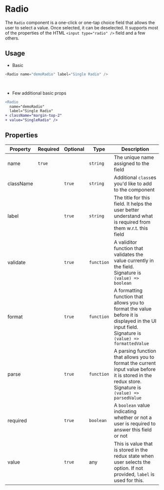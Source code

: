 # Radio

The `Radio` component is a one-click or one-tap choice field that allows the user to select a value. Once selected, it can be deselected. It supports most of the properties of the HTML `<input type="radio" />` field and a few others.

## Usage

- Basic

```js
<Radio name="demoRadio" label="Single Radio" />
```

<br />

- Few additional basic props

```diff
<Radio
  name="demoRadio"
  label="Single Radio"
+ className="margin-top-2"
+ value="SingleRadio" />
```

## Properties

| Property  | Required | Optional | Type       | Description                                                                                                                                        |
| --------- | -------- | -------- | ---------- | -------------------------------------------------------------------------------------------------------------------------------------------------- |
| name      | `true`   |          | `string`   | The unique name assigned to the field                                                                                                              |
| className |          | `true`   | `string`   | Additional `class`es you'd like to add to the component                                                                                            |
| label     |          | `true`   | `string`   | The title for this field. It helps the user better understand what is required from them w.r.t. this field                                         |
| validate  |          | `true`   | `function` | A validitor function that validates the value currently in the field. Signature is `(value) => boolean`                                            |
| format    |          | `true`   | `function` | A formatting function that allows you to format the value before it is displayed in the UI input field. Signature is `(value) => formattedValue`   |
| parse     |          | `true`   | `function` | A parsing function that allows you to format the current input value before it is stored in the redux store. Signature is `(value) => parsedValue` |
| required  |          | `true`   | `boolean`  | A `boolean` value indicating whether or not a user is required to answer this field or not                                                         |
| value     |          | `true`   | any        | This is value that is stored in the redux state when user selects the option. If not provided, `label` is used for this.                           |
